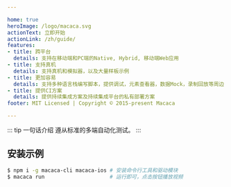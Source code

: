 ```yaml
---

home: true
heroImage: /logo/macaca.svg
actionText: 立即开始
actionLink: /zh/guide/
features:
- title: 跨平台
  details: 支持在移动端和PC端的Native, Hybrid, 移动端Web应用
- title: 支持真机
  details: 支持真机和模拟器，以及大量样板示例
- title: 更加容易
  details: 支持多种语言栈编写脚本，提供调试，元素查看器，数据Mock，录制回放等周边
- title: 提供CI方案
  details: 提供持续集成方案及持续集成平台的私有部署方案
footer: MIT Licensed | Copyright © 2015-present Macaca

---
```


::: tip 一句话介绍
遵从标准的多端自动化测试。
:::

## 安装示例

```bash
$ npm i -g macaca-cli macaca-ios # 安装命令行工具和驱动模块
$ macaca run                     # 运行即可，点击按钮播放视频
```
